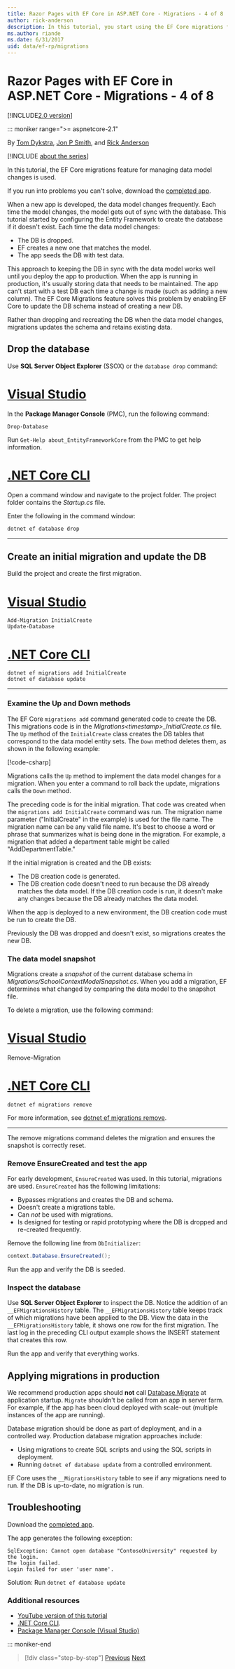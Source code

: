 ```yaml
---
title: Razor Pages with EF Core in ASP.NET Core - Migrations - 4 of 8
author: rick-anderson
description: In this tutorial, you start using the EF Core migrations feature for managing data model changes in an ASP.NET Core MVC app.
ms.author: riande
ms.date: 6/31/2017
uid: data/ef-rp/migrations
---
```


# Razor Pages with EF Core in ASP.NET Core - Migrations - 4 of 8

[!INCLUDE[2.0 version](~/includes/RP-EF/20-pdf.md)]

::: moniker range=">= aspnetcore-2.1"

By [Tom Dykstra](https://github.com/tdykstra), [Jon P Smith](https://twitter.com/thereformedprog), and [Rick Anderson](https://twitter.com/RickAndMSFT)

[!INCLUDE [about the series](~/includes/RP-EF/intro.md)]

In this tutorial, the EF Core migrations feature for managing data model changes is used.

If you run into problems you can't solve, download the [completed app](
https://github.com/aspnet/Docs/tree/master/aspnetcore/data/ef-rp/intro/samples).

When a new app is developed, the data model changes frequently. Each time the model changes, the model gets out of sync with the database. This tutorial started by configuring the Entity Framework to create the database if it doesn't exist. Each time the data model changes:

* The DB is dropped.
* EF creates a new one that matches the model.
* The app seeds the DB with test data.

This approach to keeping the DB in sync with the data model works well until you deploy the app to production. When the app is running in production, it's usually storing data that needs to be maintained. The app can't start with a test DB each time a change is made (such as adding a new column). The EF Core Migrations feature solves this problem by enabling EF Core to update the DB schema instead of creating a new DB.

Rather than dropping and recreating the DB when the data model changes, migrations updates the schema and retains existing data.

## Drop the database

Use **SQL Server Object Explorer** (SSOX) or the `database drop` command:

# [Visual Studio](#tab/visual-studio)

In the **Package Manager Console** (PMC), run the following command:

```PMC
Drop-Database
```

Run `Get-Help about_EntityFrameworkCore` from the PMC to get help information.

# [.NET Core CLI](#tab/netcore-cli)

Open a command window and navigate to the project folder. The project folder contains the *Startup.cs* file.

Enter the following in the command window:

 ```console
 dotnet ef database drop
 ```

---

## Create an initial migration and update the DB

Build the project and create the first migration.

# [Visual Studio](#tab/visual-studio)

```PMC
Add-Migration InitialCreate
Update-Database
```

# [.NET Core CLI](#tab/netcore-cli)

```console
dotnet ef migrations add InitialCreate
dotnet ef database update
```

---

### Examine the Up and Down methods

The EF Core `migrations add` command  generated code to create the DB. This migrations code is in the *Migrations\<timestamp>_InitialCreate.cs* file. The `Up` method of the `InitialCreate` class creates the DB tables that correspond to the data model entity sets. The `Down` method deletes them, as shown in the following example:

[!code-csharp[](intro/samples/cu21/Migrations/20180626224812_InitialCreate.cs?range=7-24,77-88)]

Migrations calls the `Up` method to implement the data model changes for a migration. When you enter a command to roll back the update, migrations calls the `Down` method.

The preceding code is for the initial migration. That code was created when the `migrations add InitialCreate` command was run. The migration name parameter ("InitialCreate" in the example) is used for the file name. The migration name can be any valid file name. It's best to choose a word or phrase that summarizes what is being done in the migration. For example, a migration that added a department table might be called "AddDepartmentTable."

If the initial migration is created and the DB exists:

* The DB creation code is generated.
* The DB creation code doesn't need to run because the DB already matches the data model. If the DB creation code is run, it doesn't make any changes because the DB already matches the data model.

When the app is deployed to a new environment, the DB creation code must be run to create the DB.

Previously the DB was dropped and doesn't exist, so migrations creates the new DB.

### The data model snapshot

Migrations create a *snapshot* of the current database schema in *Migrations/SchoolContextModelSnapshot.cs*. When you add a migration, EF determines what changed by comparing the data model to the snapshot file.

To delete a migration, use the following command:

# [Visual Studio](#tab/visual-studio)

Remove-Migration

# [.NET Core CLI](#tab/netcore-cli)

```console
dotnet ef migrations remove
```

For more information, see  [dotnet ef migrations remove](/ef/core/miscellaneous/cli/dotnet#dotnet-ef-migrations-remove).

---

The remove migrations command deletes the migration and ensures the snapshot is correctly reset.

### Remove EnsureCreated and test the app

For early development, `EnsureCreated` was used. In this tutorial, migrations are used. `EnsureCreated` has the following limitations:

* Bypasses migrations and creates the DB and schema.
* Doesn't create a migrations table.
* Can *not* be used with migrations.
* Is designed for testing or rapid prototyping where the DB is dropped and re-created frequently.

Remove the following line from `DbInitializer`:

```csharp
context.Database.EnsureCreated();
```

Run the app and verify the DB is seeded.

### Inspect the database

Use **SQL Server Object Explorer** to inspect the DB. Notice the addition of an `__EFMigrationsHistory` table. The `__EFMigrationsHistory` table keeps track of which migrations have been applied to the DB. View the data in the `__EFMigrationsHistory` table, it shows one row for the first migration. The last log in the preceding CLI output example shows the INSERT statement that creates this row.

Run the app and verify that everything works.

## Applying migrations in production

We recommend production apps should **not** call [Database.Migrate](/dotnet/api/microsoft.entityframeworkcore.relationaldatabasefacadeextensions.migrate?view=efcore-2.0#Microsoft_EntityFrameworkCore_RelationalDatabaseFacadeExtensions_Migrate_Microsoft_EntityFrameworkCore_Infrastructure_DatabaseFacade_) at application startup. `Migrate` shouldn't be called from an app in server farm. For example, if the app has been cloud deployed with scale-out (multiple instances of the app are running).

Database migration should be done as part of deployment, and in a controlled way. Production database migration approaches include:

* Using migrations to create SQL scripts and using the SQL scripts in deployment.
* Running `dotnet ef database update` from a controlled environment.

EF Core uses the `__MigrationsHistory` table to see if any migrations need to run. If the DB is up-to-date, no migration is run.

## Troubleshooting

Download the [completed app](
https://github.com/aspnet/Docs/tree/master/aspnetcore/data/ef-rp/intro/samples/StageSnapShots/cu-part4-migrations).

The app generates the following exception:

```text
SqlException: Cannot open database "ContosoUniversity" requested by the login.
The login failed.
Login failed for user 'user name'.
```

Solution: Run `dotnet ef database update`

### Additional resources

* [YouTube version of this tutorial](https://www.youtube.com/watch?v=OWSUuMLKTJo)
* [.NET Core CLI](/ef/core/miscellaneous/cli/dotnet).
* [Package Manager Console (Visual Studio)](/ef/core/miscellaneous/cli/powershell)

::: moniker-end

> [!div class="step-by-step"]
> [Previous](xref:data/ef-rp/sort-filter-page)
> [Next](xref:data/ef-rp/complex-data-model)

